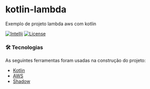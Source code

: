 # kotlin-lambda
Exemplo de projeto lambda aws com kotlin

[![Intellij](https://img.shields.io/badge/IntelliJIDEA-000000.svg?style=for-the-badge&logo=intellij-idea&logoColor=white)](https://www.jetbrains.com/pt-br/)
[![License](https://img.shields.io/badge/license-MIT-blue.svg)](https://github.com/yorae39/kotlin-lambda/blob/main/LICENSE)





###
### 🛠 Tecnologias

As seguintes ferramentas foram usadas na construção do projeto:

- [Kotlin](https://kotlinlang.org/)
- [AWS](https://console.aws.amazon.com/)
- [Shadow](https://plugins.gradle.org/plugin/com.github.johnrengelman.shadow)